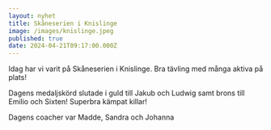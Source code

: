 ```yaml
---
layout: nyhet
title: Skåneserien i Knislinge
image: /images/knislinge.jpeg
published: true
date: 2024-04-21T09:17:00.000Z
---
```


Idag har vi varit på Skåneserien i Knislinge. Bra tävling med många aktiva på plats!

Dagens medaljskörd slutade i guld till Jakub och Ludwig samt brons till Emilio och Sixten! Superbra kämpat killar!

Dagens coacher var Madde, Sandra och Johanna
